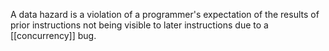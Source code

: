 A data hazard is a violation of a programmer's expectation of the results of prior instructions not being visible to later instructions due to a [[concurrency]] bug.